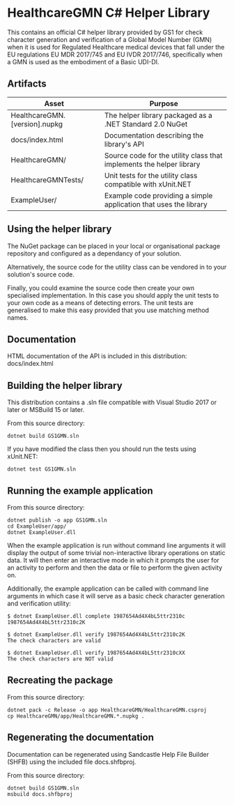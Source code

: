 HealthcareGMN C# Helper Library
===============================

This contains an official C# helper library provided by GS1 for check character
generation and verification of a Global Model Number (GMN) when it is used for
Regulated Healthcare medical devices that fall under the EU regulations EU MDR
2017/745 and EU IVDR 2017/746, specifically when a GMN is used as the
embodiment of a Basic UDI-DI.

Artifacts
---------

| Asset                          | Purpose                                                              |
| ------------------------------ | -------------------------------------------------------------------- |
| HealthcareGMN.[version].nupkg  | The helper library packaged as a .NET Standard 2.0 NuGet             |
| docs/index.html                | Documentation describing the library's API                           |
| HealthcareGMN/                 | Source code for the utility class that implements the helper library |
| HealthcareGMNTests/            | Unit tests for the utility class compatible with xUnit.NET           |
| ExampleUser/                   | Example code providing a simple application that uses the library    |


Using the helper library
------------------------

The NuGet package can be placed in your local or organisational package
repository and configured as a dependancy of your solution.

Alternatively, the source code for the utility class can be vendored in to your
solution's source code.

Finally, you could examine the source code then create your own specialised
implementation.  In this case you should apply the unit tests to your own code
as a means of detecting errors. The unit tests are generalised to make this
easy provided that you use matching method names.


Documentation
-------------

HTML documentation of the API is included in this distribution: docs/index.html


Building the helper library
---------------------------

This distribution contains a .sln file compatible with Visual Studio 2017 or
later or MSBuild 15 or later.

From this source directory:

    dotnet build GS1GMN.sln

If you have modified the class then you should run the tests using xUnit.NET:

    dotnet test GS1GMN.sln


Running the example application
-------------------------------

From this source directory:

    dotnet publish -o app GS1GMN.sln
    cd ExampleUser/app/
    dotnet ExampleUser.dll

When the example application is run without command line arguments it will
display the output of some trivial non-interactive library operations on static
data. It will then enter an interactive mode in which it prompts the user for
an activity to perform and then the data or file to perform the given activity
on.

Additionally, the example application can be called with command line arguments
in which case it will serve as a basic check character generation and
verification utility:

    $ dotnet ExampleUser.dll complete 1987654Ad4X4bL5ttr2310c
    1987654Ad4X4bL5ttr2310c2K
    
    $ dotnet ExampleUser.dll verify 1987654Ad4X4bL5ttr2310c2K
    The check characters are valid
    
    $ dotnet ExampleUser.dll verify 1987654Ad4X4bL5ttr2310cXX
    The check characters are NOT valid


Recreating the package
----------------------

From this source directory:

    dotnet pack -c Release -o app HealthcareGMN/HealthcareGMN.csproj
    cp HealthcareGMN/app/HealthcareGMN.*.nupkg .


Regenerating the documentation
-------------------------------

Documentation can be regenerated using Sandcastle Help File Builder (SHFB)
using the included file docs.shfbproj.

From this source directory:

    dotnet build GS1GMN.sln
    msbuild docs.shfbproj

